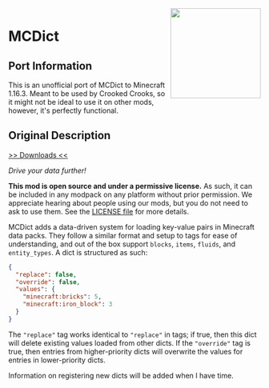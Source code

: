 <img src="icon.png" align="right" width="180px"/>

# MCDict

## Port Information

This is an unofficial port of MCDict to Minecraft 1.16.3. Meant to be used by Crooked Crooks, so it might not be ideal to use it on other mods, however, it's perfectly functional.

## Original Description

[>> Downloads <<](https://github.com/CottonMC/MCDict/releases)

*Drive your data further!*

**This mod is open source and under a permissive license.** As such, it can be included in any modpack on any platform without prior permission. We appreciate hearing about people using our mods, but you do not need to ask to use them. See the [LICENSE file](LICENSE) for more details.

MCDict adds a data-driven system for loading key-value pairs in Minecraft data packs. They follow a similar format and setup to tags for ease of understanding, and out of the box support `blocks`, `items`, `fluids`, and `entity_types`. A dict is structured as such:
```json
{
  "replace": false,
  "override": false,
  "values": {
    "minecraft:bricks": 5,
    "minecraft:iron_block": 3
  }
}
```

The `"replace"` tag works identical to `"replace"` in tags; if true, then this dict will delete existing values loaded from other dicts. If the `"override"` tag is true, then entries from higher-priority dicts will overwrite the values for entries in lower-priority dicts.

Information on registering new dicts will be added when I have time.
